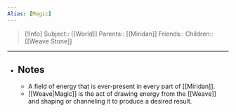 ```yaml
---
Alias: [Magic]
---
```

> [!Info]
> Subject:: [[World]]
> Parents:: [[Miridan]]
> Friends:: 
> Children:: [[Weave Stone]]
---
- ## Notes
	- A field of energy that is ever-present in every part of [[Miridan]].
	- [[Weave|Magic]] is the act of drawing energy from the [[Weave]] and shaping or channeling it to produce a desired result. 